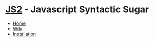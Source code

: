 [JS2](http://jeffsu.github.com/js2) - Javascript Syntactic Sugar
======================================================================
  * [Home](http://jeffsu.github.com/js2)
  * [Wiki](http://github.com/jeffsu/js2/wiki)
  * [Installation](http://github.com/jeffsu/js2/wiki/Installation)

